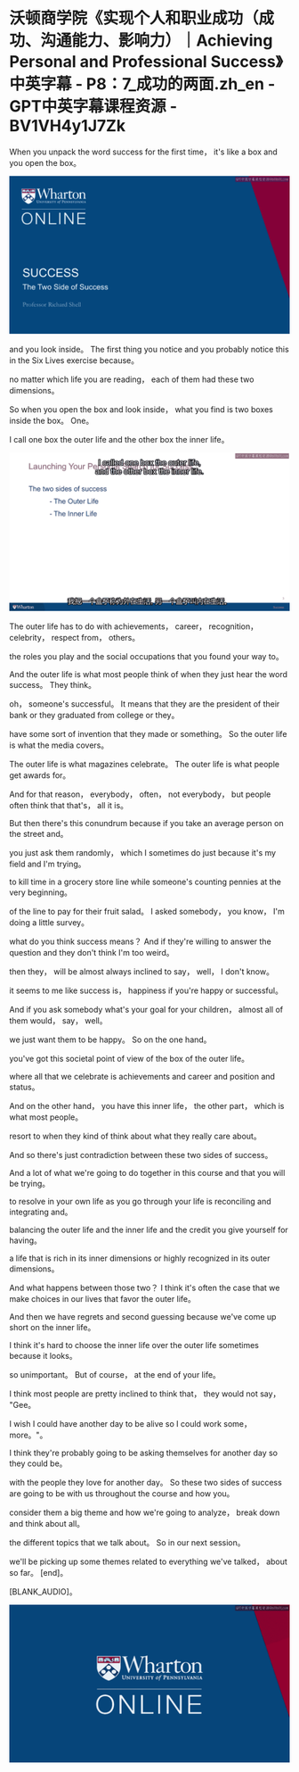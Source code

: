 # 沃顿商学院《实现个人和职业成功（成功、沟通能力、影响力）｜Achieving Personal and Professional Success》中英字幕 - P8：7_成功的两面.zh_en - GPT中英字幕课程资源 - BV1VH4y1J7Zk

 When you unpack the word success for the first time， it's like a box and you open the box。



![](img/6908aad9f1ad11edde71f86777107a9d_1.png)

 and you look inside。 The first thing you notice and you probably notice this in the Six Lives exercise because。

 no matter which life you are reading， each of them had these two dimensions。

 So when you open the box and look inside， what you find is two boxes inside the box。 One。

 I call one box the outer life and the other box the inner life。



![](img/6908aad9f1ad11edde71f86777107a9d_3.png)

 The outer life has to do with achievements， career， recognition， celebrity， respect from， others。

 the roles you play and the social occupations that you found your way to。

 And the outer life is what most people think of when they just hear the word success。 They think。

 oh， someone's successful。 It means that they are the president of their bank or they graduated from college or they。

 have some sort of invention that they made or something。 So the outer life is what the media covers。

 The outer life is what magazines celebrate。 The outer life is what people get awards for。

 And for that reason， everybody， often， not everybody， but people often think that that's， all it is。

 But then there's this conundrum because if you take an average person on the street and。

 you just ask them randomly， which I sometimes do just because it's my field and I'm trying。

 to kill time in a grocery store line while someone's counting pennies at the very beginning。

 of the line to pay for their fruit salad。 I asked somebody， you know， I'm doing a little survey。

 what do you think success means？ And if they're willing to answer the question and they don't think I'm too weird。

 then they， will be almost always inclined to say， well， I don't know。

 it seems to me like success is， happiness if you're happy or successful。

 And if you ask somebody what's your goal for your children， almost all of them would， say， well。

 we just want them to be happy。 So on the one hand。

 you've got this societal point of view of the box of the outer life。

 where all that we celebrate is achievements and career and position and status。

 And on the other hand， you have this inner life， the other part， which is what most people。

 resort to when they kind of think about what they really care about。

 And so there's just contradiction between these two sides of success。

 And a lot of what we're going to do together in this course and that you will be trying。

 to resolve in your own life as you go through your life is reconciling and integrating and。

 balancing the outer life and the inner life and the credit you give yourself for having。

 a life that is rich in its inner dimensions or highly recognized in its outer dimensions。

 And what happens between those two？ I think it's often the case that we make choices in our lives that favor the outer life。

 And then we have regrets and second guessing because we've come up short on the inner life。

 I think it's hard to choose the inner life over the outer life sometimes because it looks。

 so unimportant。 But of course， at the end of your life。

 I think most people are pretty inclined to think that， they would not say， "Gee。

 I wish I could have another day to be alive so I could work some， more。"。

 I think they're probably going to be asking themselves for another day so they could be。

 with the people they love for another day。 So these two sides of success are going to be with us throughout the course and how you。

 consider them a big theme and how we're going to analyze， break down and think about all。

 the different topics that we talk about。 So in our next session。

 we'll be picking up some themes related to everything we've talked， about so far。 [end]。

 [BLANK_AUDIO]。

![](img/6908aad9f1ad11edde71f86777107a9d_5.png)
